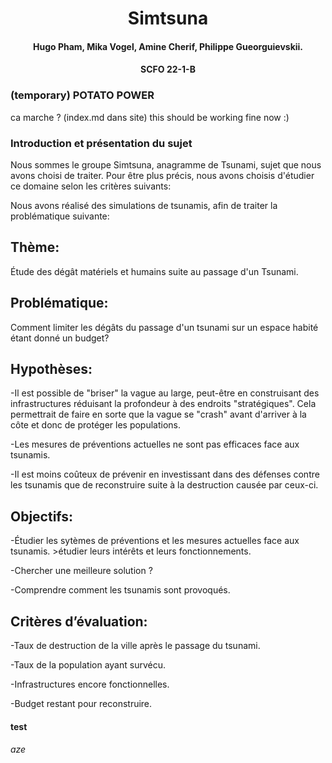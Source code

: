 <h1 align="center">Simtsuna</h1>
<h4 align="center">Hugo Pham, Mika Vogel, Amine Cherif, Philippe Gueorguievskii. </h4> 
<h4 align="center">SCFO 22-1-B </h4> 

### (temporary) POTATO POWER

ca marche ?  (index.md dans site)
this should be working fine now :)


### Introduction et présentation du sujet
Nous sommes le groupe Simtsuna, anagramme de Tsunami, sujet que nous avons choisi de traiter.
Pour être plus précis, nous avons choisis d'étudier ce domaine selon les critères suivants: 



Nous avons réalisé des simulations de tsunamis, afin de traiter la problématique suivante:                       



## Thème: 
Étude des dégât matériels et humains suite au passage d'un Tsunami. 

## Problématique: 
Comment limiter les dégâts du passage d'un tsunami sur un espace habité étant donné un budget? 


## Hypothèses: 
-Il est possible de "briser" la vague au large, peut-être en construisant des infrastructures réduisant la profondeur à des endroits "stratégiques". Cela permettrait de faire en sorte que la vague se "crash" avant d'arriver à la côte et donc de protéger les populations.	


-Les mesures de préventions actuelles ne sont pas efficaces face aux tsunamis.


-Il est moins coûteux de prévenir en investissant dans des défenses contre les tsunamis que de reconstruire suite à la destruction causée par ceux-ci.


## Objectifs:
-Étudier les sytèmes de préventions et les mesures actuelles face aux tsunamis.
    >étudier leurs intérêts et leurs fonctionnements.
    
    
-Chercher une meilleure solution ? 


-Comprendre comment les tsunamis sont provoqués.


## Critères d’évaluation:
-Taux de destruction de la ville après le passage du tsunami.


-Taux de la population ayant survécu. 


-Infrastructures encore fonctionnelles.


-Budget restant pour reconstruire.
	

#### test 
###### aze

